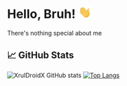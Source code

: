 

# Hello, Bruh! <img src="https://raw.githubusercontent.com/XrulDroidX/XRX/master/wave.gif" width="30px">

There's nothing special about me

## &#x1f4c8; GitHub Stats
![XrulDroidX GitHub stats](https://github-readme-stats.vercel.app/api?username=XrulDroidX&show_icons=true&theme=radical)
[![Top Langs](https://github-readme-stats.vercel.app/api/top-langs/?username=XrulDroidX&layout=compact)](https://github.com/XrulDroidX/github-readme-stats)

